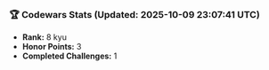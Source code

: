 ### 🏆 Codewars Stats (Updated: 2025-10-09 23:07:41 UTC)

- **Rank:** 8 kyu
- **Honor Points:** 3
- **Completed Challenges:** 1
